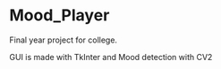# Mood_Player
Final year project for college.

GUI is made with TkInter and Mood detection with CV2
